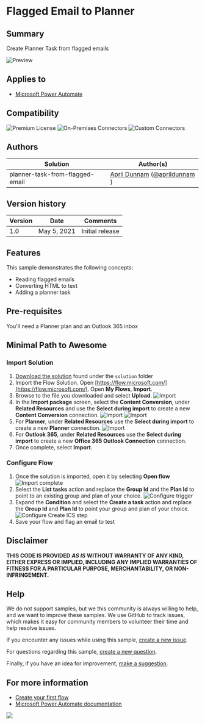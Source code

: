 # Flagged Email to Planner

## Summary

Create Planner Task from flagged emails

![Preview](./assets/preview.png)

## Applies to

*   [Microsoft Power Automate](https://docs.microsoft.com/power-automate/)

## Compatibility

![Premium License](https://img.shields.io/badge/Premium%20License-Not%20Required-green.svg "Premium license not required")
![On-Premises Connectors](https://img.shields.io/badge/On--Premises%20Connectors-No-green.svg "Does not use on-premise connectors")
![Custom Connectors](https://img.shields.io/badge/Custom%20Connectors-Not%20Required-green.svg "Does not use custom connectors")

## Authors

| Solution | Author(s) |
| --- | --- |
| planner-task-from-flagged-email | [April Dunnam](https://github.com/aprildunnam) ([@aprildunnam](https://www.twitter.com/aprildunnam) )

## Version history

| Version | Date | Comments |
| --- | --- | --- |
| 1.0 | May 5, 2021 | Initial release |

## Features

This sample demonstrates the following concepts:

*   Reading flagged emails
*   Converting HTML to text
*   Adding a planner task


## Pre-requisites

You'll need a Planner plan and an Outlook 365 inbox

## Minimal Path to Awesome


### Import Solution

1.   [Download the solution](./solution/planner-task-from-flagged-email.zip) found under the `solution` folder
1.   Import the Flow Solution. Open  [https://flow.microsoft.com/](https://flow.microsoft.com/). Open **My Flows**, **Import**.
1.   Browse to the file you downloaded and select **Upload**.
     ![Import](./assets/import1.png)
1.   In the **Import package** screen, select the **Content Conversion**, under **Related Resources** and use the **Select during import** to create a new **Content Conversion** connection.
     ![Import](./assets/import2.png)
     ![Import](./assets/import3.png)
1.   For **Planner**, under **Related Resources** use the **Select during import** to create a new **Planner** connection.
     ![Import](./assets/import4.png)
1.   For **Outlook 365**, under **Related Resources** use the **Select during import** to create a new **Office 365 Outlook Connection** connection.
1.   Once complete, select **Import**.


### Configure Flow

1. Once the solution is imported, open it by selecting **Open flow**
   ![Import complete](./assets/importcomplete.png)
1. Select the **List tasks** action and replace the **Group Id** and the **Plan Id** to point to an existing group and plan of your choice.
   ![Configure trigger](./assets/configure1.png)
1. Expand the **Condition** and select the **Create a task** action and replace the **Group Id** and **Plan Id** to point your group and plan of your choice.
   ![Configure Create ICS step](./assets/configure2.png)
1. Save your flow and flag an email to  test


## Disclaimer

**THIS CODE IS PROVIDED** _**AS IS**_ **WITHOUT WARRANTY OF ANY KIND, EITHER EXPRESS OR IMPLIED, INCLUDING ANY IMPLIED WARRANTIES OF FITNESS FOR A PARTICULAR PURPOSE, MERCHANTABILITY, OR NON-INFRINGEMENT.**

## Help

We do not support samples, but we this community is always willing to help, and we want to improve these samples. We use GitHub to track issues, which makes it easy for  community members to volunteer their time and help resolve issues.

If you encounter any issues while using this sample, [create a new issue](https://github.com/pnp/powerautomate-samples/issues/new?assignees=&labels=Needs%3A+Triage+%3Amag%3A%2Ctype%3Abug-suspected&template=bug-report.yml&sample=YOURSAMPLENAME&authors=@LinkeD365&title=YOURSAMPLENAME%20-%20).

For questions regarding this sample, [create a new question](https://github.com/pnp/powerautomate-samples/issues/new?assignees=&labels=Needs%3A+Triage+%3Amag%3A%2Ctype%3Abug-suspected&template=question.yml&sample=YOURSAMPLENAME&authors=@LinkeD365&title=YOURSAMPLENAME%20-%20).

Finally, if you have an idea for improvement, [make a suggestion](https://github.com/pnp/powerautomate-samples/issues/new?assignees=&labels=Needs%3A+Triage+%3Amag%3A%2Ctype%3Abug-suspected&template=suggestion.yml&sample=YOURSAMPLENAME&authors=@LinkeD365&title=YOURSAMPLENAME%20-%20).

## For more information

- [Create your first flow](https://docs.microsoft.com/en-us/power-automate/getting-started#create-your-first-flow)
- [Microsoft Power Automate documentation](https://docs.microsoft.com/en-us/power-automate/)


<img src="https://telemetry.sharepointpnp.com/powerautomate-samples/samples/teams-invites-via-graph-api" />
